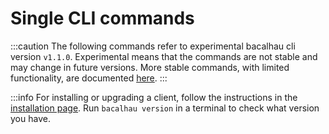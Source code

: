 # Single CLI commands

:::caution The following commands refer to experimental bacalhau cli version `v1.1.0`. Experimental means that the commands are not stable and may change in future versions. More stable commands, with limited functionality, are documented [here](../../../all-flags/). :::

:::info For installing or upgrading a client, follow the instructions in the [installation page](https://docs.bacalhau.org/getting-started/installation). Run `bacalhau version` in a terminal to check what version you have.
